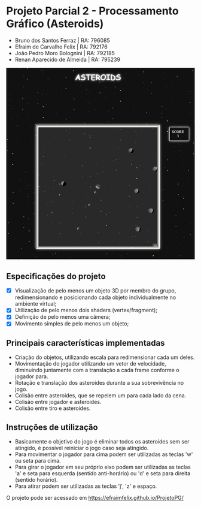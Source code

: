 # Projeto Parcial 2 - Processamento Gráfico (Asteroids)

- Bruno dos Santos Ferraz    | RA: 796085
- Efraim de Carvalho Felix   | RA: 792176
- João Pedro Moro Bolognini  | RA: 792185
- Renan Aparecido de Almeida | RA: 795239

![This is an image](/assets/game-screenshot.png)

## Especificações do projeto
- [x] Visualização de pelo menos um objeto 3D por membro do grupo, redimensionando e posicionando cada objeto individualmente no ambiente virtual;
- [x] Utilização de pelo menos dois shaders (vertex/fragment);
- [x] Definição de pelo menos uma câmera;
- [x] Movimento simples de pelo menos um objeto;

## Principais características implementadas
- Criação do objetos, utilizando escala para redimensionar cada um deles.
- Movimentação do jogador utilizando um vetor de velocidade, diminuindo juntamente com a translação a cada frame conforme o jogador para.
- Rotação e translação dos asteroides durante a sua sobrevivência  no jogo.
- Colisão entre asteroides, que se repelem um para cada lado da cena.
- Colisão entre jogador e asteroides.
- Colisão entre tiro e asteroides.


## Instruções de utilização
- Basicamente o objetivo do jogo é eliminar todos os asteroides sem ser atingido, é possível reiniciar o jogo caso seja atingido.
- Para movimentar o jogador para cima podem ser utilizadas as teclas 'w' ou seta para cima.
- Para girar o jogador em seu próprio eixo podem ser utilizadas as teclas 'a' e seta para esquerda (sentido anti-horário) ou 'd' e seta para direita (sentido horário).
- Para atirar podem ser utilizadas as teclas 'j', 'z' e espaço.

O projeto pode ser acessado em https://efraimfelix.github.io/ProjetoPG/
